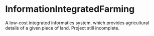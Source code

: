 # InformationIntegratedFarming
A low-cost integrated informatics system, which provides agricultural details of a given piece of land.
Project still incomplete.